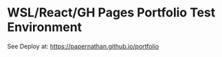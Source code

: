 # WSL/React/GH Pages Portfolio Test Environment

See Deploy at: https://papernathan.github.io/portfolio